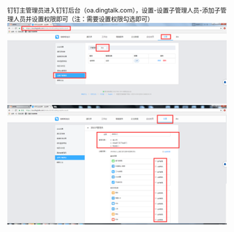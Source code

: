钉钉主管理员进入钉钉后台（oa.dingtalk.com），设置-设置子管理人员-添加子管理人员并设置权限即可（注：需要设置权限勾选即可）![](/assets/ktydr8.1.png)![](/assets/ktydr8.2.png)

